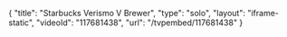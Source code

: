 {
    "title": "Starbucks Verismo V Brewer",
    "type": "solo",
    "layout": "iframe-static",
    "videoId": "117681438",
    "url": "\/tvpembed\/117681438"
}